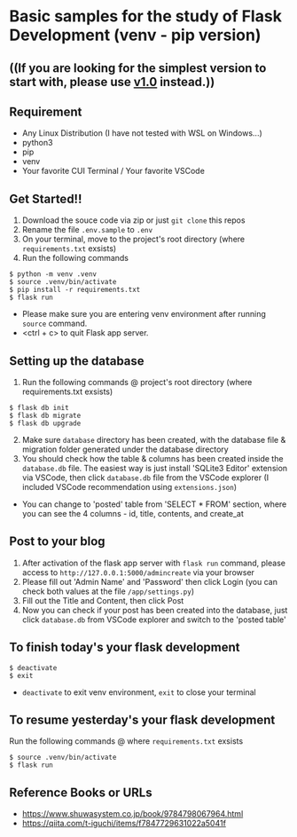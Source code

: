 # Basic samples for the study of Flask Development (venv - pip version)

## ((If you are looking for the simplest version to start with, please use [v1.0](https://github.com/Shinya-GitHub-Center/flask-basic-samples/tree/v1.0) instead.))

## Requirement
- Any Linux Distribution (I have not tested with WSL on Windows...)
- python3
- pip
- venv
- Your favorite CUI Terminal / Your favorite VSCode

## Get Started!!
1. Download the souce code via zip or just `git clone` this repos
2. Rename the file `.env.sample` to `.env`
3. On your terminal, move to the project's root directory (where `requirements.txt` exsists)
4. Run the following commands
```
$ python -m venv .venv
$ source .venv/bin/activate
$ pip install -r requirements.txt
$ flask run
```
- Please make sure you are entering venv environment after running `source` command.
- <ctrl + c> to quit Flask app server.

## Setting up the database
1. Run the following commands @ project's root directory (where requirements.txt exsists)
```
$ flask db init
$ flask db migrate
$ flask db upgrade
```
2. Make sure `database` directory has been created, with the database file & migration folder generated under the database directory
3. You should check how the table & columns has been created inside the `database.db` file. The easiest way is just install 'SQLite3 Editor' extension via VSCode, then click `database.db` file from the VSCode explorer (I included VSCode recommendation using `extensions.json`)
- You can change to 'posted' table from 'SELECT * FROM' section, where you can see the 4 columns - id, title, contents, and create_at

## Post to your blog
1. After activation of the flask app server with `flask run` command, please access to `http://127.0.0.1:5000/admincreate` via your browser
2. Please fill out 'Admin Name' and 'Password' then click Login (you can check both values at the file `/app/settings.py`)
3. Fill out the Title and Content, then click Post
4. Now you can check if your post has been created into the database, just click `database.db` from VSCode explorer and switch to the 'posted table'

## To finish today's your flask development
```
$ deactivate
$ exit
```
- `deactivate` to exit venv environment, `exit` to close your terminal

## To resume yesterday's your flask development
Run the following commands @ where `requirements.txt` exsists
```
$ source .venv/bin/activate
$ flask run
```

## Reference Books or URLs
- https://www.shuwasystem.co.jp/book/9784798067964.html
- https://qiita.com/t-iguchi/items/f7847729631022a5041f
